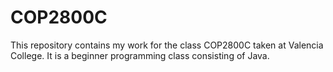 # COP2800C

This repository contains my work for the class COP2800C taken at Valencia College. It is a beginner programming class consisting of Java.
